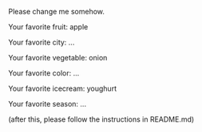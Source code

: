 
Please change me somehow.



Your favorite fruit: apple

Your favorite city: ...

Your favorite vegetable: onion

Your favorite color: ...

Your favorite icecream: youghurt

Your favorite season: ...


(after this, please follow the instructions in README.md)


